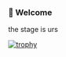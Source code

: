 ### 👋 Welcome
the stage is urs


[![trophy](https://github-profile-trophy.vercel.app/?username=azizadx)](https://github.com/ryo-ma/github-profile-trophy)
